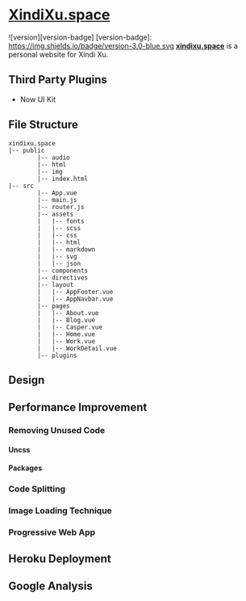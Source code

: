 # [XindiXu.space](http://xindixu.space)
![version][version-badge]
[version-badge]: https://img.shields.io/badge/version-3.0-blue.svg
**[xindixu.space](http://xindixu.space)** is a personal website for Xindi Xu.

## Third Party Plugins
- Now UI Kit

## File Structure
```
xindixu.space
|-- public
        |-- audio
        |-- html
        |-- img
        |-- index.html
|-- src
        |-- App.vue
        |-- main.js
        |-- router.js
        |-- assets
        |   |-- fonts
        |   |-- scss
        |   |-- css
        |   |-- html
        |   |-- markdown
        |   |-- svg
        |   |-- json
        |-- components
        |-- directives
        |-- layout
        |   |-- AppFooter.vue
        |   |-- AppNavbar.vue
        |-- pages
        |   |-- About.vue
        |   |-- Blog.vue
        |   |-- Casper.vue
        |   |-- Home.vue
        |   |-- Work.vue
        |   |-- WorkDetail.vue
        |-- plugins
```

## Design


## Performance Improvement
### Removing Unused Code
#### Uncss
#### Packages

### Code Splitting
### Image Loading Technique
### Progressive Web App

## Heroku Deployment
## Google Analysis
